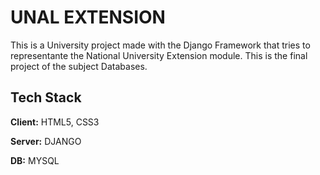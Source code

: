 # UNAL EXTENSION

This is a University project made with the Django Framework that tries to representante the National University Extension module. This is the final project of the subject Databases.

## Tech Stack

**Client:** HTML5, CSS3

**Server:** DJANGO

**DB:** MYSQL




